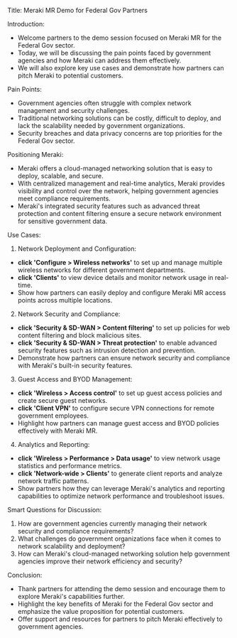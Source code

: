 Title: Meraki MR Demo for Federal Gov Partners

Introduction:
- Welcome partners to the demo session focused on Meraki MR for the Federal Gov sector.
- Today, we will be discussing the pain points faced by government agencies and how Meraki can address them effectively.
- We will also explore key use cases and demonstrate how partners can pitch Meraki to potential customers.

Pain Points:
- Government agencies often struggle with complex network management and security challenges.
- Traditional networking solutions can be costly, difficult to deploy, and lack the scalability needed by government organizations.
- Security breaches and data privacy concerns are top priorities for the Federal Gov sector.

Positioning Meraki:
- Meraki offers a cloud-managed networking solution that is easy to deploy, scalable, and secure.
- With centralized management and real-time analytics, Meraki provides visibility and control over the network, helping government agencies meet compliance requirements.
- Meraki's integrated security features such as advanced threat protection and content filtering ensure a secure network environment for sensitive government data.

Use Cases:
1. Network Deployment and Configuration:
- **click 'Configure > Wireless networks'** to set up and manage multiple wireless networks for different government departments.
- **click 'Clients'** to view device details and monitor network usage in real-time.
- Show how partners can easily deploy and configure Meraki MR access points across multiple locations.

2. Network Security and Compliance:
- **click 'Security & SD-WAN > Content filtering'** to set up policies for web content filtering and block malicious sites.
- **click 'Security & SD-WAN > Threat protection'** to enable advanced security features such as intrusion detection and prevention.
- Demonstrate how partners can ensure network security and compliance with Meraki's built-in security features.

3. Guest Access and BYOD Management:
- **click 'Wireless > Access control'** to set up guest access policies and create secure guest networks.
- **click 'Client VPN'** to configure secure VPN connections for remote government employees.
- Highlight how partners can manage guest access and BYOD policies effectively with Meraki MR.

4. Analytics and Reporting:
- **click 'Wireless > Performance > Data usage'** to view network usage statistics and performance metrics.
- **click 'Network-wide > Clients'** to generate client reports and analyze network traffic patterns.
- Show partners how they can leverage Meraki's analytics and reporting capabilities to optimize network performance and troubleshoot issues.

Smart Questions for Discussion:
1. How are government agencies currently managing their network security and compliance requirements?
2. What challenges do government organizations face when it comes to network scalability and deployment?
3. How can Meraki's cloud-managed networking solution help government agencies improve their network efficiency and security?

Conclusion:
- Thank partners for attending the demo session and encourage them to explore Meraki's capabilities further.
- Highlight the key benefits of Meraki for the Federal Gov sector and emphasize the value proposition for potential customers.
- Offer support and resources for partners to pitch Meraki effectively to government agencies.
